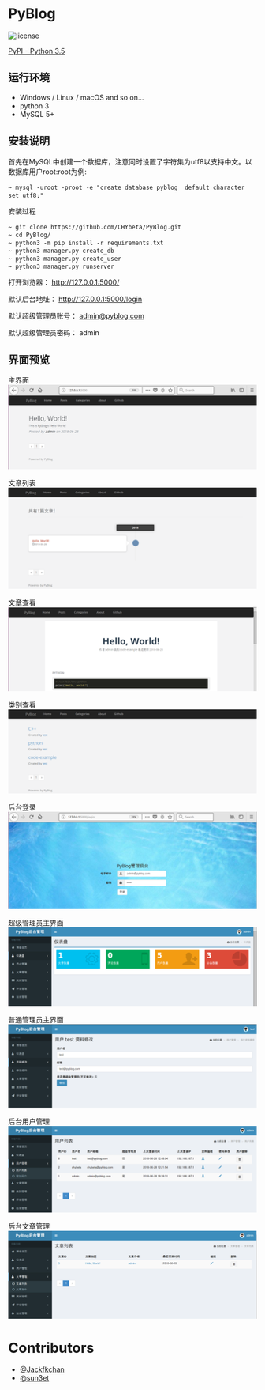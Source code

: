 # PyBlog
![license](https://img.shields.io/github/license/mashape/apistatus.svg)

[PyPI - Python 3.5](https://img.shields.io/pypi/pyversions/Django.svg)

## 运行环境
+ Windows / Linux / macOS and so on...
+ python 3
+ MySQL 5+

## 安装说明
首先在MySQL中创建一个数据库，注意同时设置了字符集为utf8以支持中文。以数据库用户root:root为例:
```
~ mysql -uroot -proot -e "create database pyblog  default character set utf8;"
```

安装过程
```
~ git clone https://github.com/CHYbeta/PyBlog.git
~ cd PyBlog/
~ python3 -m pip install -r requirements.txt
~ python3 manager.py create_db
~ python3 manager.py create_user
~ python3 manager.py runserver
```

打开浏览器： http://127.0.0.1:5000/ 

默认后台地址： http://127.0.0.1:5000/login

默认超级管理员账号： admin@pyblog.com

默认超级管理员密码： admin

## 界面预览
主界面
![](preview_pic/index.png)

文章列表
![](preview_pic/posts.png)

文章查看
![](preview_pic/postview.png)

类别查看
![](preview_pic/categories.png)

后台登录
![](preview_pic/login.png)

超级管理员主界面
![](preview_pic/admin_index.png)

普通管理员主界面
![](preview_pic/normal_user.png)

后台用户管理
![](preview_pic/user_list.png)

后台文章管理
![](preview_pic/post_list.png)

# Contributors
+ [@Jackfkchan](https://github.com/Jackfkchan)
+ [@sun3et](https://github.com/initlisk)